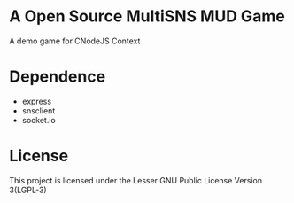 # A Open Source MultiSNS MUD Game
A demo game for CNodeJS Context

# Dependence 
* express
* snsclient
* socket.io

# License
This project is licensed under the Lesser GNU Public License Version 3(LGPL-3)